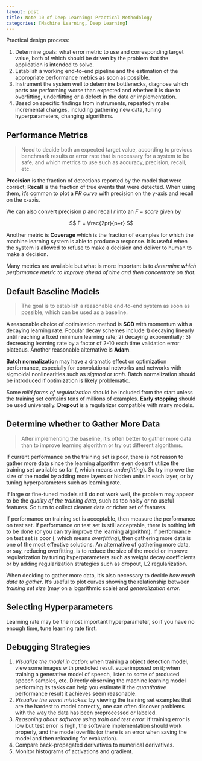 ```yaml
---
layout: post
title: Note 10 of Deep Learning: Practical Methodology
categories: [Machine Learning, Deep Learning]
---
```

<script type="text/x-mathjax-config">MathJax.Hub.Config({tex2jax: {inlineMath:[['$','$']]}});</script>
<script src='https://cdnjs.cloudflare.com/ajax/libs/mathjax/2.7.5/latest.js?config=default' async></script>

Practical design process:
1. Determine goals: what error metric to use and corresponding target value, both of which should be driven by the problem that the application is intended to solve.
2. Establish a working end-to-end pipeline and the estimation of the appropriate performance metrics as soon as possible.
3. Instrument the system well to determine bottlenecks, diagnose which parts are performing worse than expected and whether it is due to overfitting, underfitting or a defect in the data or implementation.
4. Based on specific findings from instruments, repeatedly make incremental changes, including gathering new data, tuning hyperparameters, changing algorithms.

## Performance Metrics
> Need to decide both an expected target value, according to previous benchmark results or error rate that is necessary for a system to be safe, and which metrics to use such as accuracy, precision, recall, etc.

**Precision** is the fraction of detections reported by the model that were correct; **Recall** is the fraction of true events that were detected. When using them, it’s common to plot a *PR curve* with precision on the y-axis and recall on the x-axis.

We can also convert precision $p$ and recall $r$ into an $F-score$ given by

$$ F = \frac{2pr}{p+r} $$

Another metric is **Coverage** which is the fraction of examples for which the machine learning system is able to produce a response. It is useful when the system is allowed to refuse to make a decision and deliver to human to make a decision.

Many metrics are available but what is more important is to *determine which performance metric to improve ahead of time and then concentrate on that.*

## Default Baseline Models
> The goal is to establish a reasonable end-to-end system as soon as possible, which can be used as a baseline.

A reasonable choice of optimization method is **SGD** with momentum with a decaying learning rate. Popular decay schemes include 1) decaying linearly until reaching a fixed minimum learning rate; 2) decaying exponentially; 3) decreasing learning rate by a factor of 2-10 each time validation error plateaus. Another reasonable alternative is **Adam**. 

**Batch normalization** may have a dramatic effect on optimization performance, especially for convolutional networks and networks with sigmoidal nonlinearities such as *sigmod* or *tanh*. Batch normalization should be introduced if optimization is likely problematic.

Some *mild forms of regularization* should be included from the start unless the training set contains tens of millions of examples. **Early stopping** should be used universally. **Dropout** is a regularizer compatible with many models.

## Determine whether to Gather More Data
> After implementing the baseline, it’s often better to gather more data than to improve learning algorithm or try out different algorithms.

If current performance on the training set is poor, there is not reason to gather more data since the learning algorithm even doesn’t utilize the training set available so far (, which means *underfitting*). So try improve the size of the model by adding more layers or hidden units in each layer, or by tuning hyperparameters such as learning rate.

If large or fine-tuned models still do not work well, the problem may appear to be the *quality of the training data*, such as too noisy or no  useful features. So turn to collect cleaner data or richer set of features.

If performance on training set is acceptable, then measure the performance on test set. If performance on test set is still acceptable, there is nothing left to be done (or you can try improve the learning algorithm). If performance on test set is poor (, which means *overfitting*), then gathering more data is one of the most effective solutions. An alternative of gathering more data, or say, reducing overfitting, is to reduce the size of the model or improve regularization by tuning hyperparameters such as weight decay coefficients or by adding regularization strategies such as dropout, L2 regularization.

When deciding to gather more data, it’s also necessary to decide *how much data to gather*. It’s useful to plot curves showing the relationship between *training set size* (may on a logarithmic scale) and *generalization error*.

## Selecting Hyperparameters
Learning rate may be the most important hyperparameter, so if you have no enough time, tune learning rate first.

## Debugging Strategies
1. *Visualize the model in action*: when training a object detection model, view some images with predicted result superimposed on it; when training a generative model of speech, listen to some of produced speech samples, etc. Directly observing the machine learning model performing its tasks can help you estimate if the *quantitative* performance result it achieves seem reasonable.
2. *Visualize the worst mistakes*: by viewing the training set examples that are the hardest to model correctly, one can often discover problems with the way the data has been preprocessed or labeled.
3. *Reasoning about software using train and test error*: if training error is low but test error is high, the software implementation should work properly, and the model overfits (or there is an error when saving the model and then reloading for evaluation).
4. Compare back-propagated derivatives to numerical derivatives.
5. Monitor histograms of activations and gradient.